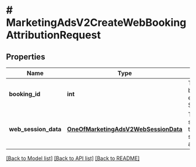 # # MarketingAdsV2CreateWebBookingAttributionRequest

## Properties

Name | Type | Description | Notes
------------ | ------------- | ------------- | -------------
**booking_id** | **int** | The id of the booking entity in ServiceTitan. |
**web_session_data** | [**OneOfMarketingAdsV2WebSessionData**](OneOfMarketingAdsV2WebSessionData.md) | The web session that the booking should be attributed to |

[[Back to Model list]](../../README.md#models) [[Back to API list]](../../README.md#endpoints) [[Back to README]](../../README.md)
